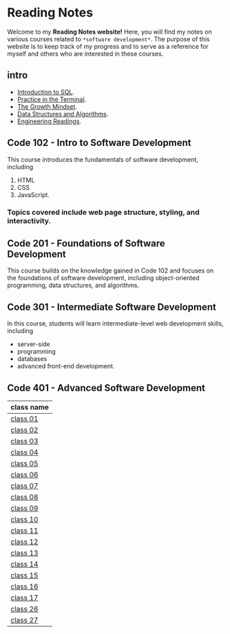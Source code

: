 # Reading Notes

Welcome to my **Reading Notes website!** Here, you will find my notes on various courses related to `*software development*`. The purpose of this website is to keep track of my progress and to serve as a reference for myself and others who are interested in these courses.
##  intro 
- [Introduction to SQL](Introduction_to_SQL.md).
- [Practice in the Terminal](/Practice_in_the_Terminal.md).
- [The Growth Mindset](/The_Growth_Mindset.md).
- [Data Structures and Algorithms](/Data_Structures.md).
- [Engineering Readings](/Engineering_Readings.md).
## Code 102 - Intro to Software Development

This course introduces the fundamentals of software development, including
1. HTML
2. CSS
3. JavaScript.
### Topics covered include web page structure, styling, and interactivity.

## Code 201 - Foundations of Software Development

This course builds on the knowledge gained in Code 102 and focuses on the foundations of software development, including object-oriented programming, data structures, and algorithms.

## Code 301 - Intermediate Software Development

In this course, students will learn intermediate-level web development skills, including 
- server-side
- programming
- databases
- advanced front-end development.

## Code 401 - Advanced Software Development


class name | 
---|
[class 01](/classes/class1/class1.md)|
[class 02](/classes/class02/class02.md)|
[class 03](/classes/class03/class03.md)|
[class 04](/classes/class04/class04.md)|
[class 05](/classes/class05/class05.md)|
[class 06](/classes/class06/class06.md)|
[class 07](/classes/class07/class07.md)|
[class 08](/classes/class08/class08.md)|
[class 09](/classes/class09/class09.md)|
[class 10](/classes/class10/class10.md)|
[class 11](/classes/class11/class11.md)|
[class 12](/classes/class12/class12.md)|
[class 13](/classes/class13/class13.md)|
[class 14](/classes/class14/class14.md)|
[class 15](/classes/class15/class15.md)|
[class 16](/classes/class16/class16.md)|
[class 17](/classes/class17/class17.md)|
[class 26](/classes/class26/class26.md)|
[class 27](/classes/class27/class27.md)|